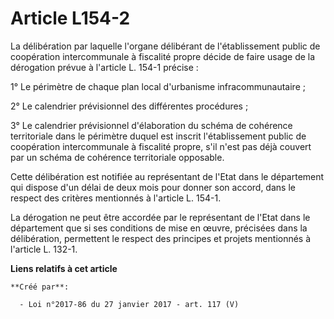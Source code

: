 # Article L154-2

La délibération par laquelle l'organe délibérant de l'établissement  public de coopération intercommunale à fiscalité propre
décide de faire  usage de la dérogation prévue à l'article L. 154-1 précise : 

1° Le périmètre de chaque plan local d'urbanisme infracommunautaire ; 

2° Le calendrier prévisionnel des différentes procédures ; 

3° Le calendrier prévisionnel d'élaboration du schéma de cohérence  territoriale dans le périmètre duquel est inscrit
l'établissement public  de coopération intercommunale à fiscalité propre, s'il n'est pas déjà  couvert par un schéma de
cohérence territoriale opposable. 

Cette délibération est notifiée au représentant de l'Etat dans le  département qui dispose d'un délai de deux mois pour
donner son accord,  dans le respect des critères mentionnés à l'article L. 154-1. 

La dérogation ne peut être accordée par le représentant de l'Etat dans  le département que si ses conditions de mise en
œuvre, précisées dans la  délibération, permettent le respect des principes et projets mentionnés  à l'article L. 132-1.

**Liens relatifs à cet article**

	**Créé par**:

	  - Loi n°2017-86 du 27 janvier 2017 - art. 117 (V)

